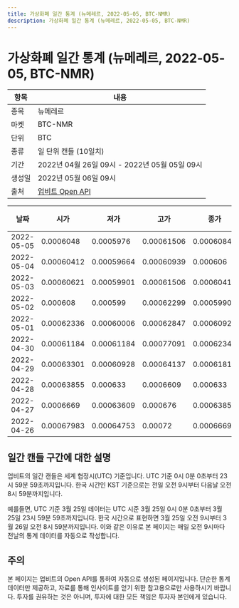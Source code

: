 ```yaml
---
title: 가상화폐 일간 통계 (뉴메레르, 2022-05-05, BTC-NMR)
description: 가상화폐 일간 통계 (뉴메레르, 2022-05-05, BTC-NMR)
---
```



가상화폐 일간 통계 (뉴메레르, 2022-05-05, BTC-NMR)
===

|항목|내용|
|--|--|
|종목|뉴메레르|
|마켓|BTC-NMR|
|단위|BTC|
|종류|일 단위 캔들 (10일치)|
|기간|2022년 04월 26일 09시 - 2022년 05월 05일 09시|
|생성일|2022년 05월 06일 09시|
|출처|[업비트 Open API](https://docs.upbit.com)|


|날짜|시가|저가|고가|종가|비고|
|--|--|--|--|--|--|
|2022-05-05|0.0006048|0.0005976|0.00061506|0.0006084|    |
|2022-05-04|0.00060412|0.00059664|0.00060939|0.000606|    |
|2022-05-03|0.00060621|0.00059901|0.00061506|0.00060411|    |
|2022-05-02|0.000608|0.000599|0.00062299|0.00059902|    |
|2022-05-01|0.00062336|0.00060006|0.00062847|0.00060929|    |
|2022-04-30|0.00061184|0.00061184|0.00077091|0.0006234|    |
|2022-04-29|0.00063301|0.00060928|0.00064137|0.00061817|    |
|2022-04-28|0.00063855|0.000633|0.0006609|0.000633|    |
|2022-04-27|0.0006669|0.00063609|0.000676|0.00063855|    |
|2022-04-26|0.00067983|0.00064753|0.00072|0.0006669|    |


일간 캔들 구간에 대한 설명
---


업비트의 일간 캔들은 세계 협정시(UTC) 기준입니다. 
UTC 기준 0시 0분 0초부터 23시 59분 59초까지입니다. 
한국 시간인 KST 기준으로는 전일 오전 9시부터 다음날 오전 8시 59분까지입니다. 


예를들면, UTC 기준 3월 25일 데이터는 UTC 시준 3월 25일 0시 0분 0초부터 3월 25일 23시 59분 59초까지입니다. 
한국 시간으로 표현하면 3월 25일 오전 9시부터 3월 26일 오전 8시 59분까지입니다. 
이와 같은 이유로 본 페이지는 매일 오전 9시마다 전날의 통계 데이터를 자동으로 작성합니다. 


주의
---


본 페이지는 업비트의 Open API를 통하여 자동으로 생성된 페이지입니다. 
단순한 통계 데이터만 제공하고, 자료를 통해 인사이트를 얻기 위한 참고용으로만 사용하시기 바랍니다. 
투자를 권유하는 것은 아니며, 투자에 대한 모든 책임은 투자자 본인에게 있습니다. 
